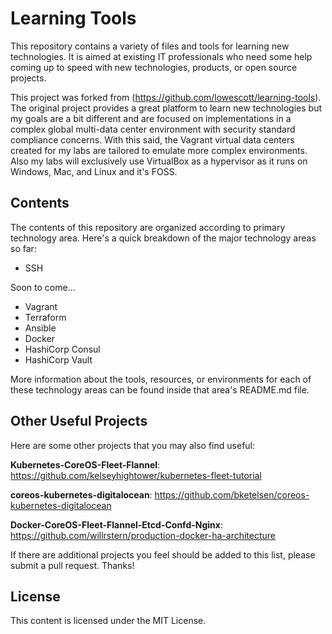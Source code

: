 # Learning Tools

This repository contains a variety of files and tools for learning new technologies. It is aimed at existing IT professionals who need some help coming up to speed with new technologies, products, or open source projects.

This project was forked from (https://github.com/lowescott/learning-tools). The original project provides a great platform to learn new technologies but my goals are a bit different and are focused on implementations in a complex global multi-data center environment with security standard compliance concerns. With this said, the Vagrant virtual data centers created for my labs are tailored to emulate more complex environments. Also my labs will exclusively use VirtualBox as a hypervisor as it runs on Windows, Mac, and Linux and it's FOSS.

## Contents

The contents of this repository are organized according to primary technology area. Here's a quick breakdown of the major technology areas so far:

* SSH

Soon to come...

* Vagrant
* Terraform
* Ansible
* Docker
* HashiCorp Consul
* HashiCorp Vault

More information about the tools, resources, or environments for each of these technology areas can be found inside that area's README.md file.

## Other Useful Projects

Here are some other projects that you may also find useful:

**Kubernetes-CoreOS-Fleet-Flannel**: https://github.com/kelseyhightower/kubernetes-fleet-tutorial

**coreos-kubernetes-digitalocean**: https://github.com/bketelsen/coreos-kubernetes-digitalocean

**Docker-CoreOS-Fleet-Flannel-Etcd-Confd-Nginx**: https://github.com/willrstern/production-docker-ha-architecture

If there are additional projects you feel should be added to this list, please submit a pull request. Thanks!

## License

This content is licensed under the MIT License.
